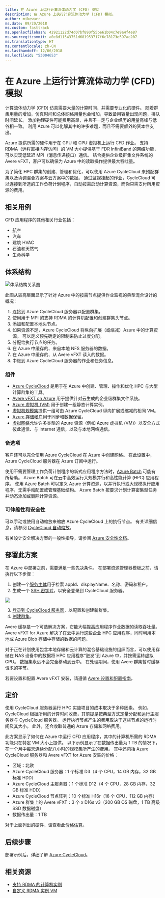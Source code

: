 ```yaml
---
title: 在 Azure 上运行计算流体动力学 (CFD) 模拟
description: 在 Azure 上执行计算流体动力学 (CFD) 模拟。
author: mikewarr
ms.date: 09/20/2018
ms.custom: fasttrack
ms.openlocfilehash: 42921122d74d07bf890f55be61b04c7e9a4f4e87
ms.sourcegitcommit: a0e8d11543751d681953717f6e78173e597ae207
ms.translationtype: HT
ms.contentlocale: zh-CN
ms.lasthandoff: 12/06/2018
ms.locfileid: "53004653"
---
```

# <a name="running-computational-fluid-dynamics-cfd-simulations-on-azure"></a>在 Azure 上运行计算流体动力学 (CFD) 模拟

计算流体动力学 (CFD) 仿真需要大量的计算时间，并需要专业化的硬件。 随着群集用量的增加，仿真时间和总体网格用量也会增加，导致备用容量出现问题，排队时间延长。 添加物理硬件可能费用高昂，并且不一定与企业经历的用量高峰与低谷相一致。 利用 Azure 可以化解其中的许多难题，而且不需要额外的资本性支出。

Azure 提供所需的硬件用于在 GPU 和 CPU 虚拟机上运行 CFD 作业。 支持 RDMA（远程直接内存访问）的 VM 大小提供基于 FDR InfiniBand 的网络功能，可以实现低延迟 MPI（消息传递接口）通信。 结合提供企业级群集文件系统的 Avere vFXT，客户可以确保为 Azure 中的读取操作提供最大吞吐量。

为了简化 HPC 群集的创建、管理和优化，可以使用 Azure CycleCloud 来预配群集以及协调混合方案与云方案中的数据。 通过监视挂起的作业，CycleCloud 可以连接到所选的工作负荷计划程序，自动按需启动计算资源，而你只需支付所用资源的费用。

## <a name="relevant-use-cases"></a>相关用例

CFD 应用程序的其他相关行业包括：

* 航空
* 汽车
* 建筑 HVAC
* 石油和天然气
* 生命科学

## <a name="architecture"></a>体系结构

![体系结构关系图][architecture]

此图从较高层面显示了针对 Azure 中的按需节点提供作业监视的典型混合设计的概况：

1. 连接到 Azure CycleCloud 服务器以配置群集。
2. 使用用于 MPI 的支持 RDMA 的计算机配置和创建群集头节点。
3. 添加和配置本地头节点。
4. 如果资源不足，Azure CycleCloud 将纵向扩展（或缩减）Azure 中的计算资源。 可以定义预先确定的限制来防止过度分配。
5. 分配给执行节点的任务。
6. 在 Azure 中缓存的、来自本地 NFS 服务器的数据。
7. 在 Azure 中缓存的、从 Avere vFXT 读入的数据。
8. 中继到 Azure CycleCloud 服务器的作业和任务信息。

### <a name="components"></a>组件

* [Azure CycleCloud][cyclecloud] 是用于在 Azure 中创建、管理、操作和优化 HPC 与大型计算群集的工具。
* [Avere vFXT on Azure][avere] 用于提供针对云生成的企业级群集文件系统。
* [Azure 虚拟机 (VM)][vms] 用于创建一组静态计算实例。
* [虚拟机规模集][vmss]提供一组可由 Azure CycleCloud 纵向扩展或缩减的相同 VM。
* [Azure 存储帐户](/azure/storage/common/storage-introduction)用于同步和数据保留。
* [虚拟网络](/azure/virtual-network/virtual-networks-overview)允许许多类型的 Azure 资源（例如 Azure 虚拟机 (VM)）以安全方式彼此通信、与 Internet 通信，以及与本地网络通信。

### <a name="alternatives"></a>备选项

客户还可以完全使用 Azure CycleCloud 在 Azure 中创建网格。 在此设置中，Azure CycleCloud 服务器在 Azure 订阅中运行。

使用不需要管理工作负荷计划程序的新式应用程序方法时，[Azure Batch][batch] 可能有所帮助。 Azure Batch 可在云中高效运行大规模并行和高性能计算 (HPC) 应用程序。 使用 Azure Batch 可以定义 Azure 计算资源，以并行执行或大规模执行应用程序，无需手动配置或管理基础结构。 Azure Batch 按要求计划计算密集型任务并动态添加或删除计算资源。

### <a name="scalability-and-security"></a>可伸缩性和安全性

可以手动或使用自动缩放来缩放 Azure CycleCloud 上的执行节点。 有关详细信息，请参阅 [CycleCloud 自动缩放][cycle-scale]。

有关设计安全解决方案的一般性指导，请参阅 [Azure 安全性文档][security]。

## <a name="deploy-this-scenario"></a>部署此方案

在 Azure 中部署之前，需要满足一些先决条件。 在部署资源管理器模板之前，请执行以下步骤：
1. 创建一个[服务主体][cycle-svcprin]用于检索 appId、displayName、名称、密码和租户。
2. 生成一个 [SSH 密钥对][cycle-ssh]，以安全登录到 CycleCloud 服务器。

<a href="https://portal.azure.com/#create/Microsoft.Template/uri/https%3A%2F%2Fraw.githubusercontent.com%2FCycleCloudCommunity%2Fcyclecloud_arm%2Fmaster%2Fazuredeploy.json" target="_blank">
    <img src="https://azuredeploy.net/deploybutton.png"/>
</a>

3. [登录到 CycleCloud 服务器][cycle-login]，以配置和创建新群集。
4. [创建群集][cycle-create]。

Avere 缓存是一个可选解决方案，它能大幅提高应用程序作业数据的读取吞吐量。 Avere vFXT for Azure 解决了在云中运行这些企业 HPC 应用程序，同时利用本地或 Azure Blob 存储中存储的数据的问题。

对于正在计划使用包含本地存储和云计算的混合基础设施的组织而言，可以使用存储在 NAS 设备中的数据将 HPC 应用程序“迸发”到 Azure 中，并按需运转虚拟 CPU。 数据集永远不会完全移动到云中。 在处理期间，使用 Avere 群集暂时缓存请求的字节。

若要设置和配置 Avere vFXT 安装，请遵循 [Avere 设置和配置指南][avere]。

## <a name="pricing"></a>定价

使用 CycleCloud 服务器运行 HPC 实施项目的成本取决于多种因素。 例如，CycleCloud 根据所用的计算时间收费，其前提是按典型方式定量分配和运行主服务器与 CycleCloud 服务器。 运行执行节点产生的费用取决于这些节点的运行时间及其大小。 此外，还会收取普通的 Azure 存储和网络费用。

此方案显示了如何在 Azure 中运行 CFD 应用程序，其中的计算机所需的 RDMA 功能只在特定 VM 大小上提供。 以下示例显示了在数据传出量为 1 TB 的情况下，在一个月中每天连续分配八小时的规模集所产生的费用。 其中还包括 Azure CycleCloud 服务器和 Avere vFXT for Azure 安装的价格：

* 区域：北欧
* Azure CycleCloud 服务器：1 个标准 D3（4 个 CPU，14 GB 内存，32 GB 标准 HDD）
* Azure CycleCloud 主服务器：1 个标准 D12（4 个 CPU，28 GB 内存，32 GB 标准 HDD）
* Azure CycleCloud 节点阵列：10 个标准 H16r（16 个 CPU，112 GB 内存）
* Azure 群集上的 Avere vFXT：3 个 x D16s v3（200 GB OS 磁盘，1 TB 高级 SSD 数据磁盘）
* 数据传出量：1 TB

对于上面列出的硬件，请查看此[价格估算][pricing]。

## <a name="next-steps"></a>后续步骤

部署示例后，详细了解 [Azure CycleCloud][cyclecloud]。

## <a name="related-resources"></a>相关资源

* [支持 RDMA 的计算机实例][rdma]
* [自定义 RDMA 实例 VM][rdma-custom]

<!-- links -->
[architecture]: ./media/architecture-hpc-cfd.png
[calculator]: https://azure.com/e/
[availability]: /azure/architecture/checklist/availability
[resource-groups]: /azure/azure-resource-manager/resource-group-overview
[resiliency]: /azure/architecture/resiliency/
[security]: /azure/security/
[scalability]: /azure/architecture/checklist/scalability
[vmss]: /azure/virtual-machine-scale-sets/overview
[cyclecloud]: /azure/cyclecloud/
[rdma]: /azure/virtual-machines/windows/sizes-hpc#rdma-capable-instances
[gpu]: /azure/virtual-machines/windows/sizes-gpu
[hpcsizes]: /azure/virtual-machines/windows/sizes-hpc
[vms]: /azure/virtual-machines/
[low-pri]: /azure/virtual-machine-scale-sets/virtual-machine-scale-sets-use-low-priority
[batch]: /azure/batch/
[avere]: https://github.com/Azure/Avere/blob/master/README.md
[cycle-prereq]: /azure/cyclecloud/quickstart-install-cyclecloud#prerequisites
[cycle-svcprin]: /azure/cyclecloud/quickstart-install-cyclecloud#service-principal
[cycle-ssh]: /azure/cyclecloud/quickstart-install-cyclecloud#ssh-keypair
[cycle-login]: /azure/cyclecloud/quickstart-install-cyclecloud#log-into-the-cyclecloud-application-server
[cycle-create]: /azure/cyclecloud/quickstart-create-and-run-cluster
[rdma]: /azure/virtual-machines/windows/sizes-hpc#rdma-capable-instances
[rdma-custom]: /azure/virtual-machines/linux/classic/rdma-cluster#customize-the-vm
[pricing]: https://azure.com/e/53030a04a2ab47a289156e2377a4247a
[cycle-scale]: /azure/cyclecloud/autoscale
